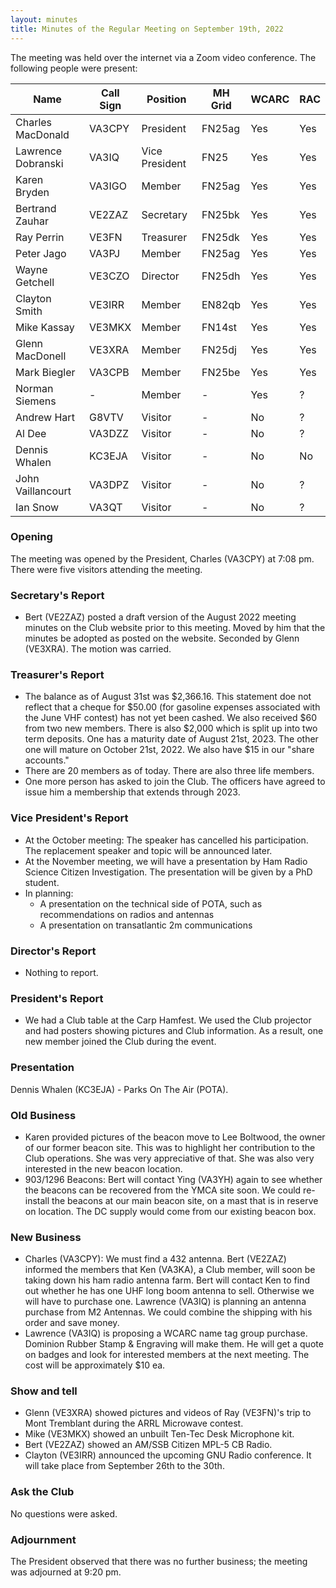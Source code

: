 ```yaml
---
layout: minutes
title: Minutes of the Regular Meeting on September 19th, 2022
---
```

The meeting was held over the internet via a Zoom video conference.
The following people were present:

| Name                   | Call Sign  | Position         | MH Grid | WCARC | RAC |
|------------------------|------------|------------------|---------|-------|-----|
| Charles MacDonald      | VA3CPY     | President        | FN25ag  | Yes   | Yes |
| Lawrence Dobranski     | VA3IQ      | Vice President   | FN25    | Yes   | Yes |
| Karen Bryden           | VA3IGO     | Member           | FN25ag  | Yes   | Yes |
| Bertrand Zauhar        | VE2ZAZ     | Secretary        | FN25bk  | Yes   | Yes |
| Ray Perrin             | VE3FN      | Treasurer        | FN25dk  | Yes   | Yes |
| Peter Jago             | VA3PJ      | Member           | FN25ag  | Yes   | Yes |
| Wayne Getchell         | VE3CZO     | Director         | FN25dh  | Yes   | Yes |
| Clayton Smith          | VE3IRR     | Member           | EN82qb  | Yes   | Yes |
| Mike Kassay            | VE3MKX     | Member           | FN14st  | Yes   | Yes |
| Glenn MacDonell        | VE3XRA     | Member           | FN25dj  | Yes   | Yes |
| Mark Biegler           | VA3CPB     | Member           | FN25be  | Yes   | Yes |
| Norman Siemens         |   -        | Member           |   -     | Yes   |  ?  |
| Andrew Hart            | G8VTV      | Visitor          |   -     | No    |  ?  |
| Al Dee                 | VA3DZZ     | Visitor          |   -     | No    |  ?  |
| Dennis Whalen          | KC3EJA     | Visitor          |   -     | No    | No  |
| John Vaillancourt      | VA3DPZ     | Visitor          |   -     | No    |  ?  |
| Ian Snow               | VA3QT      | Visitor          |   -     | No    |  ?  |

### Opening

The meeting was opened by the President, Charles (VA3CPY) at 7:08 pm.
There were five visitors attending the meeting.

### Secretary's Report

- Bert (VE2ZAZ) posted a draft version of the August 2022 meeting minutes on the Club website prior to this meeting. Moved by him that the minutes be adopted as posted on the website. Seconded by Glenn (VE3XRA). The motion was carried.

### Treasurer's Report

- The balance as of August 31st was $2,366.16. This statement doe not reflect that a cheque for $50.00 (for gasoline expenses associated with the June VHF contest) has not yet been cashed. We also received $60 from two new members. There is also $2,000 which is split up into two term deposits. One has a maturity date of August 21st, 2023. The other one will mature on October 21st, 2022. We also have $15 in our "share accounts."
- There are 20 members as of today. There are also three life members.
- One more person has asked to join the Club. The officers have agreed to issue him a membership that extends through 2023.

### Vice President's Report

- At the October meeting: The speaker has cancelled his participation. The replacement speaker and topic will be announced later.
- At the November meeting, we will have a presentation by Ham Radio Science Citizen Investigation. The presentation will be given by a PhD student.
- In planning:
   - A presentation on the technical side of POTA, such as recommendations on radios and antennas
   - A presentation on transatlantic 2m communications

### Director's Report

- Nothing to report.

### President's Report

- We had a Club table at the Carp Hamfest. We used the Club projector and had posters showing pictures and Club information. As a result, one new member joined the Club during the event.

### Presentation

Dennis Whalen (KC3EJA) - Parks On The Air (POTA).

### Old Business

- Karen provided pictures of the beacon move to Lee Boltwood, the owner of our former beacon site. This was to highlight her contribution to the Club operations. She was very appreciative of that. She was also very interested in the new beacon location.
- 903/1296 Beacons: Bert will contact Ying (VA3YH) again to see whether the beacons can be recovered from the YMCA site soon. We could re-install the beacons at our main beacon site, on a mast that is in reserve on location. The DC supply would come from our existing beacon box.

### New Business

- Charles (VA3CPY): We must find a 432 antenna. Bert (VE2ZAZ) informed the members that Ken (VA3KA), a Club member, will soon be taking down his ham radio antenna farm. Bert will contact Ken to find out whether he has one UHF long boom antenna to sell. Otherwise we will have to purchase one. Lawrence (VA3IQ) is planning an antenna purchase from M2 Antennas. We could combine the shipping with his order and save money.
- Lawrence (VA3IQ) is proposing a WCARC name tag group purchase. Dominion Rubber Stamp & Engraving will make them. He will get a quote on badges and look for interested members at the next meeting. The cost will be approximately $10 ea.

### Show and tell

- Glenn (VE3XRA) showed pictures and videos of Ray (VE3FN)'s trip to Mont Tremblant during the ARRL Microwave contest.
- Mike (VE3MKX) showed an unbuilt Ten-Tec Desk Microphone kit.
- Bert (VE2ZAZ) showed an AM/SSB Citizen MPL-5 CB Radio.
- Clayton (VE3IRR) announced the upcoming GNU Radio conference. It will take place from September 26th to the 30th.

### Ask the Club

No questions were asked.

### Adjournment

The President observed that there was no further business; the meeting was adjourned at 9:20 pm.
